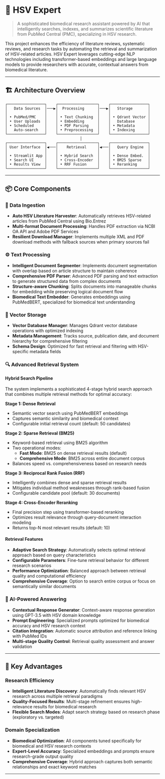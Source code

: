 # 🧠 HSV Expert

> A sophisticated biomedical research assistant powered by AI that intelligently searches, indexes, and summarizes scientific literature from PubMed Central (PMC), specializing in HSV research.

This project enhances the efficiency of literature reviews, systematic reviews, and research tasks by automating the retrieval and summarization of HSV-related articles. HSV Expert leverages cutting-edge NLP technologies including transformer-based embeddings and large language models to provide researchers with accurate, contextual answers from biomedical literature.

---

## 🏗️ Architecture Overview

```
┌─────────────────┐    ┌──────────────────┐    ┌─────────────────┐
│   Data Sources  │───▶│  Processing      │───▶│   Storage       │
│                 │    │                  │    │                 │
│ • PubMed/PMC    │    │ • Text Chunking  │    │ • Qdrant Vector │
│ • User Uploads  │    │ • Embedding      │    │   Database      │
│ • Scheduled     │    │ • PDF Parsing    │    │ • Metadata      │
│   Auto-search   │    │ • Preprocessing  │    │ • Indexing      │
└─────────────────┘    └──────────────────┘    └─────────────────┘
                                  │
┌─────────────────┐    ┌──────────────────┐    ┌─────────────────┐
│ User Interface  │◀───│    Retrieval     │◀───│   Query Engine  │
│                 │    │                  │    │                 │
│ • Streamlit App │    │ • Hybrid Search  │    │ • Dense Embed.  │
│ • Search UI     │    │ • Cross-Encoder  │    │ • BM25 Sparse   │
│ • Results View  │    │ • RRF Fusion     │    │ • Reranking     │
└─────────────────┘    └──────────────────┘    └─────────────────┘
```

---

## 📦 Core Components

### 🔄 Data Ingestion
- **Auto HSV Literature Harvester**: Automatically retrieves HSV-related articles from PubMed Central using Bio.Entrez
- **Multi-format Document Processing**: Handles PDF extraction via NCBI OA API and Adobe PDF Services
- **Resilient Download Manager**: Implements multiple XML and PDF download methods with fallback sources when primary sources fail

### ⚙️ Text Processing
- **Intelligent Document Segmenter**: Implements document segmentation with overlap based on article structure to maintain coherence
- **Comprehensive PDF Parser**: Advanced PDF parsing and text extraction to generate structured data from complex documents
- **Structure-aware Chunking**: Splits documents into manageable chunks for embedding while preserving logical document flow
- **Biomedical Text Embedder**: Generates embeddings using PubMedBERT, specialized for biomedical text understanding

### 💾 Vector Storage
- **Vector Database Manager**: Manages Qdrant vector database operations with optimized indexing
- **Metadata Management**: Tracks source, publication date, and document hierarchy for comprehensive filtering
- **Schema Design**: Optimized for fast retrieval and filtering with HSV-specific metadata fields

### 🔍 Advanced Retrieval System

#### **Hybrid Search Pipeline**
The system implements a sophisticated 4-stage hybrid search approach that combines multiple retrieval methods for optimal accuracy:

**Stage 1: Dense Retrieval**
- Semantic vector search using PubMedBERT embeddings
- Captures semantic similarity and biomedical context
- Configurable initial retrieval count (default: 50 candidates)

**Stage 2: Sparse Retrieval (BM25)**
- Keyword-based retrieval using BM25 algorithm
- Two operational modes:
  - **Fast Mode**: BM25 on dense retrieval results (default)
  - **Comprehensive Mode**: BM25 across entire document corpus
- Balances speed vs. comprehensiveness based on research needs

**Stage 3: Reciprocal Rank Fusion (RRF)**
- Intelligently combines dense and sparse retrieval results
- Mitigates individual method weaknesses through rank-based fusion
- Configurable candidate pool (default: 30 documents)

**Stage 4: Cross-Encoder Reranking**
- Final precision step using transformer-based reranking
- Optimizes result relevance through query-document interaction modeling
- Returns top-N most relevant results (default: 10)

#### **Retrieval Features**
- **Adaptive Search Strategy**: Automatically selects optimal retrieval approach based on query characteristics
- **Configurable Parameters**: Fine-tune retrieval behavior for different research scenarios
- **Performance Optimization**: Balanced approach between retrieval quality and computational efficiency
- **Comprehensive Coverage**: Option to search entire corpus or focus on semantically similar documents

### 🤖 AI-Powered Answering
- **Contextual Response Generator**: Context-aware response generation using GPT-3.5 with HSV domain knowledge
- **Prompt Engineering**: Specialized prompts optimized for biomedical accuracy and HSV research context
- **Citation Integration**: Automatic source attribution and reference linking with PubMed IDs
- **Multi-stage Quality Control**: Retrieval quality assessment and answer validation

---

## 🚀 Key Advantages

### **Research Efficiency**
- **Intelligent Literature Discovery**: Automatically finds relevant HSV research across multiple retrieval paradigms
- **Quality-Focused Results**: Multi-stage refinement ensures high-relevance results for biomedical research
- **Flexible Search Modes**: Adapt search strategy based on research phase (exploratory vs. targeted)

### **Domain Specialization**
- **Biomedical Optimization**: All components tuned specifically for biomedical and HSV research contexts
- **Expert-Level Accuracy**: Specialized embeddings and prompts ensure research-grade output quality
- **Comprehensive Coverage**: Hybrid approach captures both semantic relationships and exact keyword matches

---
